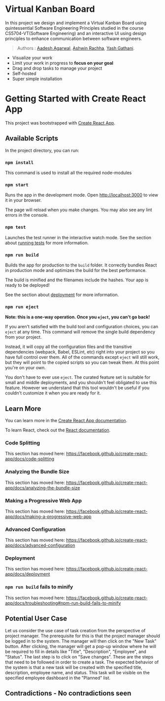# Virtual Kanban Board

In this project we design and implement a Virtual Kanban Board using quintessential Software Engineering Principles studied in the course CS5704-VT(Software Engineering) and an interactive UI using design principles to enhance communication between software engineers. 

> Authors : [Aadesh Agarwal](https://github.com/aadesh-agarwal8888/), [Ashwin Rachha](https://github.com/AshwinRachha), [Yash Gathani](https://Github.com/Yash2499).

- Visualize your work
- Limit your work in progress to **focus on your goal**
- Drag and drop tasks to manage your project
- Self-hosted
- Super simple installation

# Getting Started with Create React App

This project was bootstrapped with [Create React App](https://github.com/facebook/create-react-app).

## Available Scripts

In the project directory, you can run:

### `npm install`

This command is used to install all the required node-modules

### `npm start`

Runs the app in the development mode.
Open [http://localhost:3000](http://localhost:3000/) to view it in your browser.

The page will reload when you make changes.
You may also see any lint errors in the console.

### `npm test`

Launches the test runner in the interactive watch mode.
See the section about [running tests](https://facebook.github.io/create-react-app/docs/running-tests) for more information.

### `npm run build`

Builds the app for production to the `build` folder.
It correctly bundles React in production mode and optimizes the build for the best performance.

The build is minified and the filenames include the hashes.
Your app is ready to be deployed!

See the section about [deployment](https://facebook.github.io/create-react-app/docs/deployment) for more information.

### `npm run eject`

**Note: this is a one-way operation. Once you `eject`, you can't go back!**

If you aren't satisfied with the build tool and configuration choices, you can `eject` at any time. This command will remove the single build dependency from your project.

Instead, it will copy all the configuration files and the transitive dependencies (webpack, Babel, ESLint, etc) right into your project so you have full control over them. All of the commands except `eject` will still work, but they will point to the copied scripts so you can tweak them. At this point you're on your own.

You don't have to ever use `eject`. The curated feature set is suitable for small and middle deployments, and you shouldn't feel obligated to use this feature. However we understand that this tool wouldn't be useful if you couldn't customize it when you are ready for it.

## Learn More

You can learn more in the [Create React App documentation](https://facebook.github.io/create-react-app/docs/getting-started).

To learn React, check out the [React documentation](https://reactjs.org/).

### Code Splitting

This section has moved here: https://facebook.github.io/create-react-app/docs/code-splitting

### Analyzing the Bundle Size

This section has moved here: https://facebook.github.io/create-react-app/docs/analyzing-the-bundle-size

### Making a Progressive Web App

This section has moved here: https://facebook.github.io/create-react-app/docs/making-a-progressive-web-app

### Advanced Configuration

This section has moved here: https://facebook.github.io/create-react-app/docs/advanced-configuration

### Deployment

This section has moved here: https://facebook.github.io/create-react-app/docs/deployment

### `npm run build` fails to minify

This section has moved here: https://facebook.github.io/create-react-app/docs/troubleshooting#npm-run-build-fails-to-minify



## Potential User Case

Let us consider the use case of task creation from the perspective of project manager. The prerequisite for this is that the project manager should be logged in to the system. The manager will then click on the "New Task" button. After clicking, the manager will get a pop-up window where he will be required to fill in details like "Title", "Description", "Employee", and "Status". The last step is to click on "Save changes".
These are the steps that need to be followed in order to create a task.
The expected behavior of the system is that a new task will be created with the specified title, description, employee name, and status. This task will be visible on the specified employee dashboard in the "Planned" list.



## Contradictions - No contradictions seen